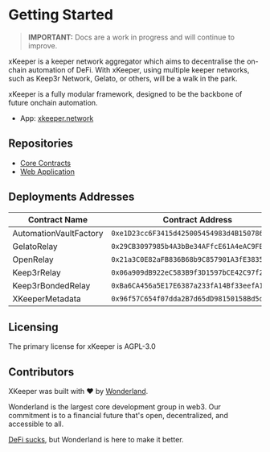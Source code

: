 # Getting Started

> **IMPORTANT:**
> Docs are a work in progress and will continue to improve.

xKeeper is a keeper network aggregator which aims to decentralise the on-chain automation of DeFi. With xKeeper, using multiple keeper networks, such as Keep3r Network, Gelato, or others, will be a walk in the park.

xKeeper is a fully modular framework, designed to be the backbone of future onchain automation.

- App: [xkeeper.network](https://xkeeper.network/)

## Repositories

- [Core Contracts](https://github.com/defi-wonderland/xkeeper-core)
- [Web Application](https://github.com/defi-wonderland/xkeeper-app)

## Deployments Addresses

| Contract Name         | Contract Address                                |
|-----------------------|-------------------------------------------------|
| AutomationVaultFactory| `0xe1D23cc6F3415d425005454983d4B150786c9240` |
| GelatoRelay           | `0x29CB3097985b4A3bBe34AFfcE61A4eAC9FE13317` |
| OpenRelay             | `0x21a3C0E82aFB836B68b9C857901A3fE38352347A` |
| Keep3rRelay           | `0x06a909dB922eC583B9f3D1597bCE42C97f2371Fb` |
| Keep3rBondedRelay     | `0xBa6CA456a5E17E6387a233fA14Bf33eefA165ddE` |
| XKeeperMetadata       | `0x96f57C654f07dda2B7d65dD98150158Bd5d764db` |

## Licensing

The primary license for xKeeper is AGPL-3.0

## Contributors

XKeeper was built with ❤️ by [Wonderland](https://defi.sucks).

Wonderland is the largest core development group in web3. Our commitment is to a financial future that's open, decentralized, and accessible to all.

[DeFi sucks](https://defi.sucks), but Wonderland is here to make it better.
